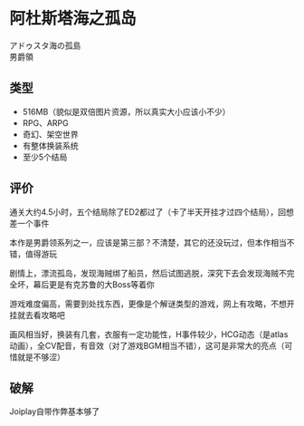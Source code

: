 # 阿杜斯塔海之孤岛

アドゥスタ海の孤島  
男爵領

## 类型

- 516MB（貌似是双倍图片资源，所以真实大小应该小不少）
- RPG、ARPG
- 奇幻、架空世界
- 有整体换装系统
- 至少5个结局

## 评价

通关大约4.5小时，五个结局除了ED2都过了（卡了半天开挂才过四个结局），回想差一个事件

本作是男爵领系列之一，应该是第三部？不清楚，其它的还没玩过，但本作相当不错，值得游玩

剧情上，漂流孤岛，发现海贼绑了船员，然后试图逃脱，深究下去会发现海贼不完全坏，幕后更是有克苏鲁的大Boss等着你

游戏难度偏高，需要到处找东西，更像是个解谜类型的游戏，网上有攻略，不想开挂就去看攻略吧

画风相当好，换装有几套，衣服有一定功能性，H事件较少，HCG动态（是atlas动画），全CV配音，有音效（对了游戏BGM相当不错），这可是非常大的亮点（可惜就是不够涩）

## 破解

Joiplay自带作弊基本够了
